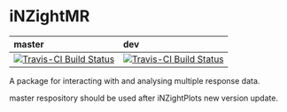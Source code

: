 # iNZightMR

|master|dev|
|:---|:---|
| [![Travis-CI Build Status](https://travis-ci.org/iNZightVIT/iNZightMR.svg?branch=master)](https://travis-ci.org/iNZightVIT/iNZightMR)|[![Travis-CI Build Status](https://travis-ci.org/iNZightVIT/iNZightMR.svg?branch=dev)](https://travis-ci.org/iNZightVIT/iNZightMR)|


A package for interacting with and analysing multiple response data.

master respository should be used after iNZightPlots new version update.
